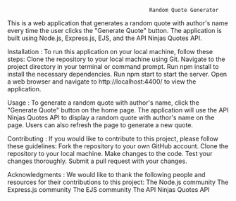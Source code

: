                                                  Random Quote Generator 
This is a web application that generates a random quote with author's name every time the user clicks the "Generate Quote" button. The application is built using Node.js, Express.js, EJS, and the API Ninjas Quotes API.


Installation :
To run this application on your local machine, follow these steps:
Clone the repository to your local machine using Git.
Navigate to the project directory in your terminal or command prompt.
Run npm install to install the necessary dependencies.
Run npm start to start the server.
Open a web browser and navigate to http://localhost:4400/ to view the application.


Usage :
To generate a random quote with author's name, click the "Generate Quote" button on the home page. The application will use the API Ninjas Quotes API to display a random quote with author's name on the page. Users can also refresh the page to generate a new quote.


Contributing :
If you would like to contribute to this project, please follow these guidelines:
Fork the repository to your own GitHub account.
Clone the repository to your local machine.
Make changes to the code.
Test your changes thoroughly.
Submit a pull request with your changes.


Acknowledgments :
We would like to thank the following people and resources for their contributions to this project:
The Node.js community
The Express.js community
The EJS community
The API Ninjas Quotes API
